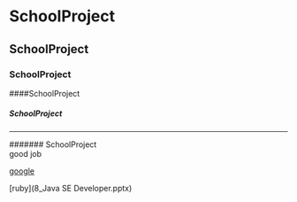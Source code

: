 # SchoolProject
## SchoolProject
### SchoolProject
####SchoolProject
##### SchoolProject
<hr>
####### SchoolProject
<br>good job<br>

[google](http://www.google.com)

[ruby](8_Java SE Developer.pptx)
